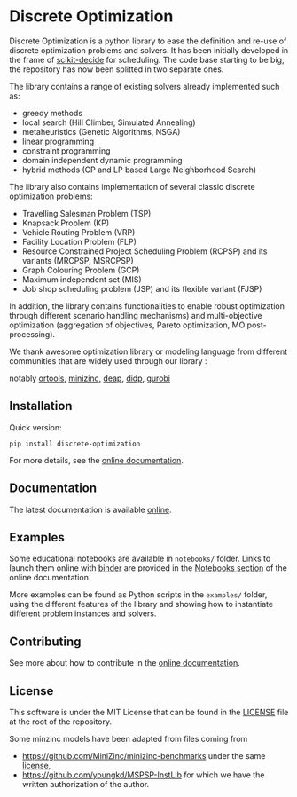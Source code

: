 # Discrete Optimization

Discrete Optimization is a python library to ease the definition and re-use of discrete optimization problems and solvers.
It has been initially developed in the frame of [scikit-decide](https://github.com/airbus/scikit-decide) for scheduling.
The code base starting to be big, the repository has now been splitted in two separate ones.

The library contains a range of existing solvers already implemented such as:
* greedy methods
* local search (Hill Climber, Simulated Annealing)
* metaheuristics (Genetic Algorithms, NSGA)
* linear programming
* constraint programming
* domain independent dynamic programming
* hybrid methods (CP and LP based Large Neighborhood Search)

The library also contains implementation of several classic discrete optimization problems:
* Travelling Salesman Problem (TSP)
* Knapsack Problem (KP)
* Vehicle Routing Problem (VRP)
* Facility Location Problem (FLP)
* Resource Constrained Project Scheduling Problem (RCPSP) and its variants (MRCPSP, MSRCPSP)
* Graph Colouring Problem (GCP)
* Maximum independent set (MIS)
* Job shop scheduling problem (JSP) and its flexible variant (FJSP)

In addition, the library contains functionalities to enable robust optimization
through different scenario handling mechanisms) and multi-objective optimization
(aggregation of objectives, Pareto optimization, MO post-processing).

We thank awesome optimization library or modeling language from different communities that are widely used through our library :

notably [ortools](https://github.com/google/or-tools), [minizinc](https://www.minizinc.org/), [deap](https://deap.readthedocs.io/en/master/), [didp](https://didp.ai/), [gurobi](https://www.gurobi.com/)


## Installation

Quick version:
```shell
pip install discrete-optimization
```
For more details, see the [online documentation](https://airbus.github.io/discrete-optimization/master/install).

## Documentation

The latest documentation is available [online](https://airbus.github.io/discrete-optimization).

## Examples

Some educational notebooks are available in `notebooks/` folder.
Links to launch them online with [binder](https://mybinder.org/) are provided in the
[Notebooks section](https://airbus.github.io/discrete-optimization/master/notebooks) of the online documentation.

More examples can be found as Python scripts in the `examples/` folder, using the different features of
the library and showing how to instantiate different problem instances and solvers.

## Contributing

See more about how to contribute in the [online documentation](https://airbus.github.io/discrete-optimization/master/contribute).


## License

This software is under the MIT License that can be found in the [LICENSE](./LICENSE) file at the root of the repository.

Some minzinc models have been adapted from files coming from
- https://github.com/MiniZinc/minizinc-benchmarks under the same [license](https://github.com/MiniZinc/minizinc-benchmarks/blob/master/LICENSE),
- https://github.com/youngkd/MSPSP-InstLib for which we have the written authorization of the author.
